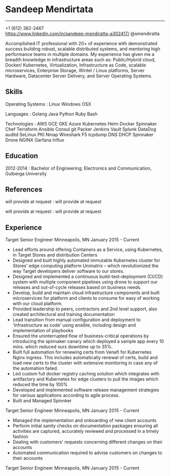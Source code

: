 Sandeep Mendirtata
===========

-----------------------------------------------  
+1 (612) 382-2467  
https://www.linkedin.com/in/sandeep-mendiratta-a302417/
@smendiratta

Accomplished IT professional with 20+ of experience with demonstrated success building robust, scalable distributed systems, and mentoring high performance teams in multiple domains. My experience has given me a breadth knowledge in infrastructure areas such as: Public/Hybrid cloud, Docker/ Kubernetes, Virtualization, Infrastructure as Code, scalable microservices, Enterprise Storage, Wintel / Linux platforms, Server Hardware, Datacenter Server Delivery, and Server Operating Systems.

Skills
------

Operating Systems
: Linux Windows OSX

Languages
: Golang Java Python Ruby Bash

Technologies
: AWS GCE GKE Azure Kubernetes Helm Docker Spinnaker Chef Terraform Ansible Consul git Packer Jenkins Vault Splunk DataDog auditd SeLinux PKI Nmap Wireshark F5 tcpdump DNS DHCP Spinnaker Drone NGINX Garfana Influx


Education
------

2012-2014
: Bachelor of Engineering; Electronics and Communication, Gulberga University


References
------

will provide at request
: will provide at request

will provide at request
: will provide at request


Experience
------

Target
Senior Engineer
Minneapolis, MN
January 2015 - Current

 * Lead efforts around offering Containers as a Service, using Kubernetes, in Target Stores and distribution Centers
 * Designed and built highly automated immutable Kubernetes cluster for Stores' edge computing platform Unimatrix – which revolutionized the way Target developers deliver software to our stores.
 * Designed and implemented a continuous build-test-deployment (CI/CD) system with multiple component pipelines using drone to support our releases and out-of-cycle releases based on business needs. 
 * Develop, build and maintain cloud infrastructure components and built microservices for platform and clients to consume for easy of working with our cloud platform.
 * Provided leadership to peers, contractors and 2nd level support, also created architectural and training documentation
 * Lead transition from manual configuration and deployment to ‘infrastructure as code’ using ansible, including design and implementation of playbooks
 * Ensured the uninterrupted flow of business-critical operations by introducing the spinnaker canary which deployed a sample app every 10 mins. which reduced ours downtime up to 35%. 
 * Built full automation for renewing certs from Venafi for Kubernetes Nginx ingress. This includes automatically renewal of certs, build and load new certs to the cluster with extensive monitoring in case any of the automation failed. 
 * Led custom full docker registry caching solution which integrates with antifactory and Kubernetes for edge clusters to pull the images which reduced the time by 100% 
 * Developed and implemented software release management strategies for various applications according to agile process.
 * Built and Managed Spinnker 

Target
Senior Engineer
Minneapolis, MN
January 2015 - Current

 * Managed the implementation and onboarding of new client accounts
 * Perform initial sanity checks on documentation packages ensuring all activities are captured, accurately reviewed and processed in a timely fashion
 * Dealing with customers' requests concerning different changes on their accounts
 * Automated communication required to advise customers on changes to their accounts

Target
Senior Engineer
Minneapolis, MN
January 2015 - Current


